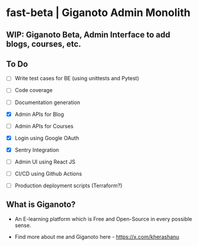 # fast-beta | Giganoto Admin Monolith


## WIP: Giganoto Beta, Admin Interface to add blogs, courses, etc.


## To Do

- [ ] Write test cases for BE (using unittests and Pytest)
- [ ] Code coverage
- [ ] Documentation generation
- [X] Admin APIs for Blog
- [ ] Admin APIs for Courses
- [X] Login using Google OAuth
- [X] Sentry Integration
- [ ] Admin UI using React JS
- [ ] CI/CD using Github Actions
- [ ] Production deployment scripts (Terraform?)


## What is Giganoto?

- An E-learning platform which is Free and Open-Source in every possible sense.

- Find more about me and Giganoto here - https://x.com/kherashanu
